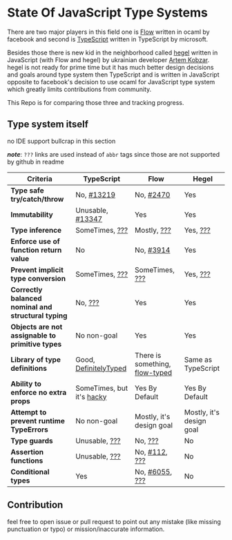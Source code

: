 # State Of JavaScript Type Systems

There are two major players in this field one is [Flow](https://github.com/facebook/flow)
written in ocaml by facebook and second is [TypeScript](https://github.com/microsoft/typescript)
written in TypeScript by microsoft.

Besides those there is new kid in the neighborhood called [hegel](https://github.com/JSMonk/hegel)
written in JavaScript (with Flow and hegel) by ukrainian developer [Artem Kobzar](https://github.com/jsMonk).
hegel is not ready for prime time but it has much better design decisions and goals around type system then
TypeScript and is written in JavaScript opposite to facebook's decision to use ocaml
for JavaScript type system which greatly limits contributions from community.

This Repo is for comparing those three and tracking progress.

## Type system itself

no IDE support bullcrap in this section

***note***: `???` links are used instead of `abbr` tags since those are not supported by github in readme

<table><thead><tr><th>Criteria</th><th>TypeScript</th><th>Flow</th><th>Hegel</th></tr></thead><tbody><tr><td><b>Type safe try/catch/throw</b></td><td>No, <a href="https://github.com/microsoft/TypeScript/issues/13219" title="Suggestion: `throws` clause and typed catch clause">#13219</a></td><td>No, <a href="https://github.com/facebook/flow/issues/2470" title="Doesn&#039;t check the type of an exception">#2470</a></td><td>Yes</td></tr><tr><td><b>Immutability</b></td><td>Unusable, <a href="https://github.com/microsoft/TypeScript/issues/13347" title="Interface with readonly property is assignable to interface with mutable property">#13347</a></td><td>Yes</td><td>Yes</td></tr><tr><td><b>Type inference</b></td><td>SomeTimes, <u><a href="#" title="Variable declaration, call back functions (Contextual Typing), function return type">???</a></u></td><td>Mostly, <u><a href="#" title="Everything that ts has + function arguments (if local to module) but no generics">???</a></u></td><td>Yes, <u><a href="#" title="Even generics">???</a></u></td></tr><tr><td><b>Enforce use of function return value</b></td><td>No</td><td>No, <a href="https://github.com/facebook/flow/issues/3914" title="Enforce use of function return">#3914</a></td><td>Yes</td></tr><tr><td><b>Prevent implicit type conversion</b></td><td>SomeTimes, <u><a href="#" title="but non goal">???</a></u></td><td>SomeTimes, <u><a href="#" title="but non goal">???</a></u></td><td>Yes, <u><a href="#" title="Almost all the time and it&#039;s design goal">???</a></u></td></tr><tr><td><b>Correctly balanced nominal and structural typing</b></td><td>No, <u><a href="#" title="Only structural typing even for classes and primitive types">???</a></u></td><td>Yes</td><td>Yes</td></tr><tr><td><b>Objects are not assignable to primitive types</b></td><td>No non-goal</td><td>Yes</td><td>Yes</td></tr><tr><td><b>Library of type definitions</b></td><td>Good, <a href="https://github.com/DefinitelyTyped/DefinitelyTyped">DefinitelyTyped</a></td><td>There is something, <a href="https://github.com/flow-typed/flow-typed">flow-typed</a></td><td>Same as TypeScript</td></tr><tr><td><b>Ability to enforce no extra props</b></td><td>SomeTimes, but it's <a href="https://stackoverflow.com/a/54775885/1946607">hacky</a></td><td>Yes By Default</td><td>Yes By Default</td></tr><tr><td><b>Attempt to prevent runtime TypeErrors</b></td><td>No non-goal</td><td>Mostly, it's design goal</td><td>Mostly, it's design goal</td></tr><tr><td><b>Type guards</b></td><td>Unusable, <u><a href="#" title="No inference and no analysis of implementation">???</a></u></td><td>No, <u><a href="#" title="there is &#039;%checks&#039; syntax that does not work for most use cases">???</a></u></td><td>No</td></tr><tr><td><b>Assertion functions</b></td><td>Unusable, <u><a href="#" title="No inference and no analysis of implementation">???</a></u></td><td>No, <a href="https://github.com/facebook/flow/issues/112" title="Remove special case for `invariant`">#112</a>, <u><a href="#" title="but there is hacky solution that sometimes can be useful">???</a></u></td><td>No</td></tr><tr><td><b>Conditional types</b></td><td>Yes</td><td>No, <a href="https://github.com/facebook/flow/issues/6055" title="Conditional return type in Flow?">#6055</a>, <u><a href="#" title="but there is hacky solution for some use cases">???</a></u></td><td>No</td></tr></tbody></table>

## Contribution

feel free to open issue or pull request to point out any mistake (like missing punctuation or typo) or mission/inaccurate information.
